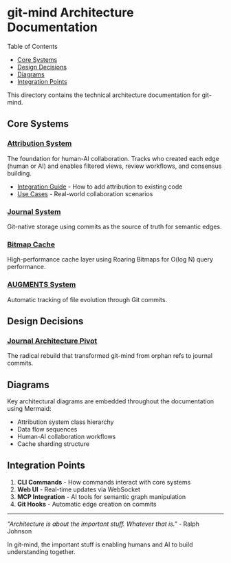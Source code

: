 <!-- SPDX-License-Identifier: LicenseRef-MIND-UCAL-1.0 -->
<!-- © 2025 J. Kirby Ross / Neuroglyph Collective -->

# git-mind Architecture Documentation

Table of Contents
- [Core Systems](#core-systems)
- [Design Decisions](#design-decisions)
- [Diagrams](#diagrams)
- [Integration Points](#integration-points)

This directory contains the technical architecture documentation for git-mind.

## Core Systems

### [Attribution System](attribution-system.md)
The foundation for human-AI collaboration. Tracks who created each edge (human or AI) and enables filtered views, review workflows, and consensus building.

- [Integration Guide](attribution-integration-guide.md) - How to add attribution to existing code
- [Use Cases](attribution-use-cases.md) - Real-world collaboration scenarios

### [Journal System](journal-architecture-pivot.md)
Git-native storage using commits as the source of truth for semantic edges.

### [Bitmap Cache](bitmap-cache-design.md)
High-performance cache layer using Roaring Bitmaps for O(log N) query performance.

### [AUGMENTS System](augments-system.md)
Automatic tracking of file evolution through Git commits.

## Design Decisions

### [Journal Architecture Pivot](journal-architecture-pivot.md)
The radical rebuild that transformed git-mind from orphan refs to journal commits.

## Diagrams

Key architectural diagrams are embedded throughout the documentation using Mermaid:
- Attribution system class hierarchy
- Data flow sequences
- Human-AI collaboration workflows
- Cache sharding structure

## Integration Points

1. **CLI Commands** - How commands interact with core systems
2. **Web UI** - Real-time updates via WebSocket
3. **MCP Integration** - AI tools for semantic graph manipulation
4. **Git Hooks** - Automatic edge creation on commits

---

*"Architecture is about the important stuff. Whatever that is."* - Ralph Johnson

In git-mind, the important stuff is enabling humans and AI to build understanding together.
